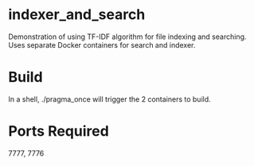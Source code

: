 # indexer_and_search
Demonstration of using TF-IDF algorithm for file indexing and searching. Uses separate Docker containers for search and indexer.

# Build
In a shell, ./pragma_once will trigger the 2 containers to build.

# Ports Required
7777, 7776
